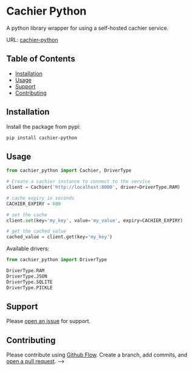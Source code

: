 # Cachier Python

A python library wrapper for using a self-hosted cachier service.

URL: [cachier-python](https://pypi.org/project/cachier-python/)

## Table of Contents

- [Installation](#installation)
- [Usage](#usage)
- [Support](#support)
- [Contributing](#contributing)

## Installation

Install the package from pypi:

```sh
pip install cachier-python
```

## Usage

```python
from cachier_python import Cachier, DriverType

# Create a cachier instance to connect to the service
client = Cachier('http://localhost:8000', driver=DriverType.RAM)

# cache expiry in seconds
CACHIER_EXPIRY = 600

# set the cache
client.set(key='my_key', value='my_value', expiry=CACHIER_EXPIRY)

# get the cached value
cached_value = client.get(key='my_key')
```

Available drivers:

```python
from cachier_python import DriverType

DriverType.RAM
DriverType.JSON
DriverType.SQLITE
DriverType.PICKLE
```

## Support

Please [open an issue](https://github.com/apinanyogaratnam/cachier-python/issues/new) for support.

## Contributing

Please contribute using [Github Flow](https://guides.github.com/introduction/flow/). Create a branch, add commits, and [open a pull request](https://github.com/apinanyogaratnam/cachier-python/compare/). -->

<!--
TODO: raise a custom error if connection fails
TODO: user would call the types package for getting possible drivers and use the enums to pass into init method instead of passing in raw string when initializing Cachier class
-->
